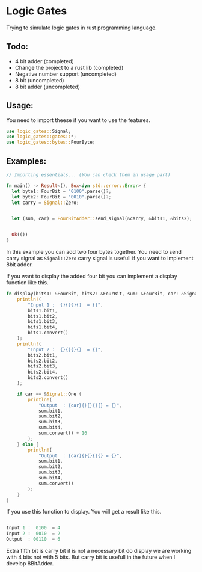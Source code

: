 # Logic Gates

Trying to simulate logic gates in rust programming language.

## Todo:

- 4 bit adder (completed)
- Change the project to a rust lib (completed)
- Negative number support (uncompleted)
- 8 bit (uncompleted)
- 8 bit adder (uncompleted)

## Usage:

You need to import theese if you want to use the features.

```rust
use logic_gates::Signal;
use logic_gates::gates::*;
use logic_gates::bytes::FourByte;
```

## Examples:

```rust
// Importing essentials... (You can check them in usage part)

fn main() -> Result<(), Box<dyn std::error::Error> {
  let byte1: FourBit = "0100".parse()?;
  let byte2: FourBit = "0010".parse()?;
  let carry = Signal::Zero;


  let (sum, car) = FourBitAdder::send_signal(&carry, &bits1, &bits2);


  Ok(())
}
```


In this example you can add two four bytes together. You need to send carry signal as `Signal::Zero` carry signal is usefull if you want to implement 8bit adder.

If you want to display the added four bit you can implement a display function like this.

```rust
fn display(bits1: &FourBit, bits2: &FourBit, sum: &FourBit, car: &Signal) {
    println!(
        "Input 1 :  {}{}{}{}  = {}",
        bits1.bit1,
        bits1.bit2,
        bits1.bit3,
        bits1.bit4,
        bits1.convert()
    );
    println!(
        "Input 2 :  {}{}{}{}  = {}",
        bits2.bit1,
        bits2.bit2,
        bits2.bit3,
        bits2.bit4,
        bits2.convert()
    );

    if car == &Signal::One {
        println!(
            "Output  : {car}{}{}{}{} = {}",
            sum.bit1,
            sum.bit2,
            sum.bit3,
            sum.bit4,
            sum.convert() + 16
        );
    } else {
        println!(
            "Output  : {car}{}{}{}{} = {}",
            sum.bit1,
            sum.bit2,
            sum.bit3,
            sum.bit4,
            sum.convert()
        );
    }
}
```

If you use this function to display. You will get a result like this.

```rust

Input 1 :  0100  = 4
Input 2 :  0010  = 2
Output  : 00110  = 6

```

Extra fifth bit is carry bit it is not a necessary bit do display we are working with 4 bits not with 5 bits. But carry bit is usefull in the future when I develop 8BitAdder.

